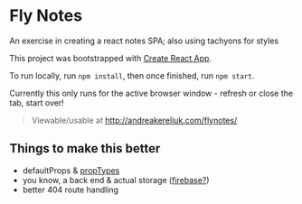# Fly Notes
An exercise in creating a react notes SPA; also using tachyons for styles

This project was bootstrapped with [Create React App](https://github.com/facebookincubator/create-react-app).

To run locally, run `npm install`, then once finished, run `npm start`.

Currently this only runs for the active browser window - refresh or close the tab, start over!

> Viewable/usable at http://andreakereliuk.com/flynotes/

## Things to make this better

- defaultProps & [propTypes](https://www.npmjs.com/package/prop-types)
- you know, a back end & actual storage ([firebase?](https://github.com/facebook/create-react-app/blob/master/packages/react-scripts/template/README.md#firebase))
- better 404 route handling
